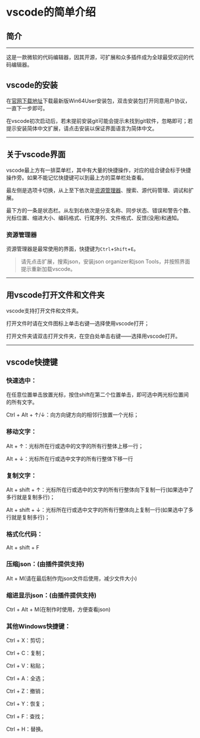 # vscode的简单介绍

## 简介

---

这是一款微软的代码编辑器，因其开源，可扩展和众多插件成为全球最受欢迎的代码编辑器。

## vscode的安装

在[官网下载地址](https://code.visualstudio.com/Download)下载最新版Win64User安装包，双击安装包打开同意用户协议，一直下一步即可。

在vscode初次启动后，若未提前安装git可能会提示未找到git软件，忽略即可；若提示安装简体中文扩展，请点击安装以保证界面语言为简体中文。

---

## 关于vscode界面

vscode最上方有一排菜单栏，其中有大量的快捷操作，对应的组合键会标于快捷操作旁。如果不能记忆快捷键可以到最上方的菜单栏处查看。

最左侧是选项卡切换，从上至下依次是[资源管理器](#资源管理器)、搜索、源代码管理、调试和扩展。

最下方的一条是状态栏。从左到右依次是分支名称、同步状态、错误和警告个数、光标位置、缩进大小、编码格式、行尾序列、文件格式、反馈(没用)和通知。

### 资源管理器

资源管理器是最常使用的界面，快捷键为`Ctrl`+`Shift`+`E`。

> 请先点击扩展，搜索json，安装json organizer和json Tools，并按照界面提示重新加载vscode。

---

## 用vscode打开文件和文件夹

vscode支持打开文件和文件夹。

打开文件时请在文件图标上单击右键—选择使用vscode打开；

打开文件夹请双击打开文件夹，在空白处单击右键——选择用vscode打开。

---

## vscode快捷键

### 快速选中：

在任意位置单击放置光标，按住shift在第二个位置单击，即可选中两光标位置间的所有文字。

Ctrl + Alt + ↑/↓：向方向键方向的相邻行放置一个光标；

### 移动文字：

Alt + ↑：光标所在行或选中的文字的所有行整体上移一行；

Alt + ↓：光标所在行或选中文字的所有行整体下移一行

### 复制文字：

Alt + shift + ↑：光标所在行或选中的文字的所有行整体向下复制一行(如果选中了多行就是复制多行)；

Alt + shift + ↓：光标所在行或选中文字的所有行整体向上复制一行(如果选中了多行就是复制多行)；

### 格式化代码：

Alt + shift + F

### 压缩json：(由插件提供支持)

Alt + M(请在最后制作完json文件后使用，减少文件大小)

### 缩进显示json：(由插件提供支持)

Ctrl + Alt + M(在制作时使用，方便查看json)

### 其他Windows快捷键：

Ctrl + X：剪切；

Ctrl + C：复制；

Ctrl + V：粘贴；

Ctrl + A：全选；

Ctrl + Z：撤销；

Ctrl + Y：恢复；

Ctrl + F：查找；

Ctrl + H：替换。